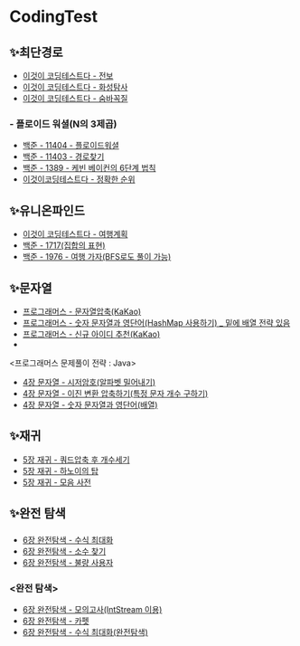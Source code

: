 # CodingTest

## ✨최단경로
- [이것이 코딩테스트다 - 전보](https://github.com/Kangchaemin/CodingTest/blob/main/%EC%B5%9C%EB%8B%A8%20%EA%B2%BD%EB%A1%9C_%EC%A0%84%EB%B3%B4.java)
- [이것이 코딩테스트다 - 화성탐사](https://github.com/Kangchaemin/CodingTest/blob/main/%EC%B5%9C%EB%8B%A8%20%EA%B2%BD%EB%A1%9C_%ED%99%94%EC%84%B1%ED%83%90%EC%82%AC.java)
- [이것이 코딩테스트다 - 숨바꼭질](https://github.com/Kangchaemin/CodingTest/blob/main/%EC%B5%9C%EB%8B%A8%20%EA%B2%BD%EB%A1%9C_%EC%88%A8%EB%B0%94%EA%BC%AD%EC%A7%88.java)
### - 플로이드 워셜(N의 3제곱)
- [백준 - 11404 - 플로이드워셜](https://github.com/Kangchaemin/CodingTest/blob/main/%ED%94%8C%EB%A1%9C%EC%9D%B4%EB%93%9C%20%EC%9B%8C%EC%85%9C_11404_%ED%94%8C%EB%A1%9C%EC%9D%B4%EB%93%9C.java)
- [백준 - 11403 - 경로찾기](https://github.com/Kangchaemin/CodingTest/blob/main/%ED%94%8C%EB%A1%9C%EC%9D%B4%EB%93%9C%20%EC%9B%8C%EC%85%9C_11403_%EA%B2%BD%EB%A1%9C%EC%B0%BE%EA%B8%B0.java)
- [백준 - 1389 - 케빈 베이컨의 6단계 법칙](https://github.com/Kangchaemin/CodingTest/blob/main/%ED%94%8C%EB%A1%9C%EC%9D%B4%EB%93%9C%20%EC%9B%8C%EC%85%9C_1389_%EC%BC%80%EB%B9%88%20%EB%B2%A0%EC%9D%B4%EC%BB%A8%EC%9D%98%206%EB%8B%A8%EA%B3%84%20%EB%B2%95%EC%B9%99.java)
- [이것이코딩테스트다 - 정확한 순위](https://github.com/Kangchaemin/CodingTest/blob/main/%ED%94%8C%EB%A1%9C%EC%9D%B4%EB%93%9C%20%EC%9B%8C%EC%85%9C_%EC%A0%95%ED%99%95%ED%95%9C%20%EC%88%9C%EC%9C%84.java)

## ✨유니온파인드
- [이것이 코딩테스트다 - 여행계획](https://github.com/Kangchaemin/CodingTest/blob/main/%EC%9C%A0%EB%8B%88%EC%98%A8%ED%8C%8C%EC%9D%B8%EB%93%9C_%EC%97%AC%ED%96%89%EA%B3%84%ED%9A%8D.java)
- [백준 - 1717(집합의 표현)](https://github.com/Kangchaemin/CodingTest/blob/main/%EC%9C%A0%EB%8B%88%EC%98%A8%ED%8C%8C%EC%9D%B8%EB%93%9C_1717_%EC%A7%91%ED%95%A9%EC%9D%98%20%ED%91%9C%ED%98%84.java)
- [백준 - 1976 - 여행 가자(BFS로도 풀이 가능)](https://github.com/Kangchaemin/CodingTest/blob/main/%EC%9C%A0%EB%8B%88%EC%98%A8%20%ED%8C%8C%EC%9D%B8%EB%93%9C_1976_BFS%EB%A1%9C%EB%8F%84%20%EA%B0%80%EB%8A%A5.java)

## ✨문자열
- [프로그래머스 - 문자열압축(KaKao)](https://github.com/Kangchaemin/CodingTest/blob/main/%EB%AC%B8%EC%9E%90%EC%97%B4_KaKao_%EB%AC%B8%EC%9E%90%EC%97%B4%20%EC%95%95%EC%B6%95.java)
- [프로그래머스 - 숫자 문자열과 영단어(HashMap 사용하기) _ 밑에 배열 전략 있음](https://github.com/Kangchaemin/CodingTest/blob/main/%EB%AC%B8%EC%9E%90%EC%97%B4_%EC%88%AB%EC%9E%90%20%EB%AC%B8%EC%9E%90%EC%97%B4%EA%B3%BC%20%EC%98%81%EB%8B%A8%EC%96%B4_HashMap.java)
- [프로그래머스 - 신규 아이디 추천(KaKao)](https://github.com/Kangchaemin/CodingTest/blob/main/%EB%AC%B8%EC%9E%90%EC%97%B4_KaKao_%EC%8B%A0%EA%B7%9C%20%EC%95%84%EC%9D%B4%EB%94%94%20%EC%B6%94%EC%B2%9C.java)
- 
<프로그래머스 문제풀이 전략 : Java>
- [4장 문자열 - 시저암호(알파벳 밀어내기)](https://github.com/Kangchaemin/CodingTest/blob/main/%EB%AC%B8%EC%9E%90%EC%97%B4_%EC%8B%9C%EC%A0%80%EC%95%94%ED%98%B8.java)
- [4장 문자열 - 이진 변환 압축하기(특정 문자 개수 구하기)](https://github.com/Kangchaemin/CodingTest/blob/main/%EB%AC%B8%EC%9E%90%EC%97%B4_%EC%9D%B4%EC%A7%84%20%EB%B3%80%ED%99%98%20%EB%B0%98%EB%B3%B5%ED%95%98%EA%B8%B0.java)
- [4장 문자열 - 숫자 문자열과 영단어(배열)](https://github.com/Kangchaemin/CodingTest/blob/main/%EB%AC%B8%EC%9E%90%EC%97%B4_%EC%88%AB%EC%9E%90%20%EB%AC%B8%EC%9E%90%EC%97%B4%EA%B3%BC%20%EC%98%81%EB%8B%A8%EC%96%B4_%EB%B0%B0%EC%97%B4.java)

## ✨재귀
- [5장 재귀 - 쿼드압축 후 개수세기](https://github.com/Kangchaemin/CodingTest/blob/main/%EC%9E%AC%EA%B7%80_%EC%BF%BC%EB%93%9C%EC%95%95%EC%B6%95%20%ED%9B%84%20%EA%B0%9C%EC%88%98%EC%84%B8%EA%B8%B0.java)
- [5장 재귀 - 하노이의 탑](https://github.com/Kangchaemin/CodingTest/blob/main/%EC%9E%AC%EA%B7%80_%ED%95%98%EB%85%B8%EC%9D%B4%EC%9D%98%20%ED%83%91.java)
- [5장 재귀 - 모음 사전](https://github.com/Kangchaemin/CodingTest/blob/main/%EC%9E%AC%EA%B7%80_%EB%AA%A8%EC%9D%8C%20%EC%82%AC%EC%A0%84.java)

## ✨완전 탐색

### <DFS>
- [6장 완전탐색 - 수식 최대화](https://github.com/Kangchaemin/CodingTest/blob/main/DFS_%EC%88%98%EC%8B%9D%20%EC%B5%9C%EB%8C%80%ED%99%94.java)
- [6장 완전탐색 - 소수 찾기](https://github.com/Kangchaemin/CodingTest/blob/main/DFS_%EC%86%8C%EC%88%98%20%EC%B0%BE%EA%B8%B0.java)
- [6장 완전탐색 - 불량 사용자]()
  
### <완전 탐색>
- [6장 완전탐색 - 모의고사(IntStream 이용)](https://github.com/Kangchaemin/CodingTest/blob/main/%EC%99%84%EC%A0%84%ED%83%90%EC%83%89_%EB%AA%A8%EC%9D%98%EA%B3%A0%EC%82%AC.java)
- [6장 완전탐색 - 카펫](https://github.com/Kangchaemin/CodingTest/blob/main/%EC%99%84%EC%A0%84%ED%83%90%EC%83%89_%EC%B9%B4%ED%8E%AB.java)
- [6장 완전탐색 - 수식 최대화(완전탐색)](https://github.com/Kangchaemin/CodingTest/blob/main/%EC%99%84%EC%A0%84%ED%83%90%EC%83%89_%EC%88%98%EC%8B%9D%20%EC%B5%9C%EB%8C%80%ED%99%94.java)
